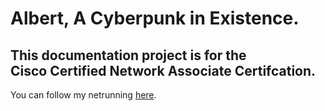 # Albert, A Cyberpunk in Existence.

## This documentation project is for the<br/> Cisco Certified Network Associate Certifcation.

You can follow my netrunning [here](https://albertfougy.com).
